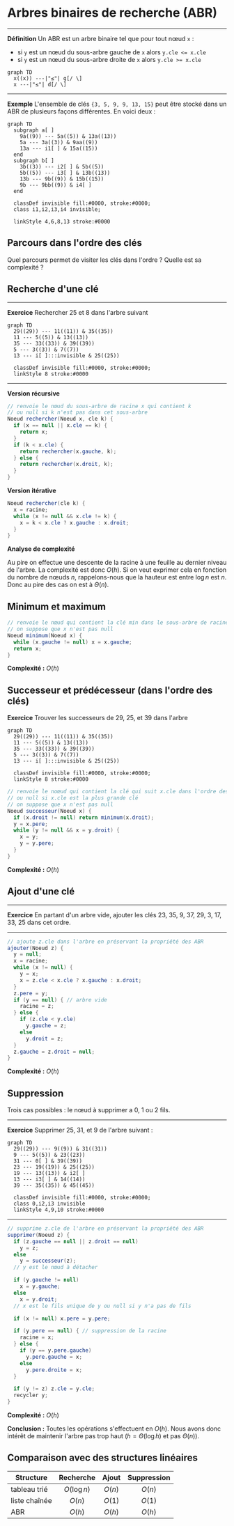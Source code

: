 # Arbres binaires de recherche (ABR)

---

**Définition** Un ABR est un arbre binaire tel que pour tout nœud `x` :
  - si `y` est un nœud du sous-arbre gauche de `x` alors `y.cle <= x.cle`
  - si `y` est un nœud du sous-arbre droite de `x` alors `y.cle >= x.cle`

```mermaid
graph TD
  x((x)) ---|"≤"| g[/ \]
  x ---|"≤"| d[/ \]
```

---

**Exemple** L'ensemble de clés `{3, 5, 9, 9, 13, 15}` peut être stocké dans un ABR de plusieurs façons différentes. En voici deux :

```mermaid
graph TD
  subgraph a[ ]
    9a((9)) --- 5a((5)) & 13a((13))
    5a --- 3a((3)) & 9aa((9))
    13a --- i1[ ] & 15a((15))
  end
  subgraph b[ ]
    3b((3)) --- i2[ ] & 5b((5))
    5b((5)) --- i3[ ] & 13b((13))
    13b --- 9b((9)) & 15b((15))
    9b --- 9bb((9)) & i4[ ]
  end

  classDef invisible fill:#0000, stroke:#0000;
  class i1,i2,i3,i4 invisible;

  linkStyle 4,6,8,13 stroke:#0000
```

## Parcours dans l'ordre des clés

Quel parcours permet de visiter les clés dans l'ordre ? Quelle est sa complexité ?

## Recherche d'une clé

---

**Exercice** Rechercher 25 et 8 dans l'arbre suivant

```mermaid
graph TD
  29((29)) --- 11((11)) & 35((35))
  11 --- 5((5)) & 13((13))
  35 --- 33((33)) & 39((39))
  5 --- 3((3)) & 7((7))
  13 --- i[ ]:::invisible & 25((25))

  classDef invisible fill:#0000, stroke:#0000;
  linkStyle 8 stroke:#0000
```

---

**Version récursive**

```java
// renvoie le nœud du sous-arbre de racine x qui contient k
// ou null si k n'est pas dans cet sous-arbre
Noeud rechercher(Noeud x, cle k) {
  if (x == null || x.cle == k) {
    return x;
  }
  if (k < x.cle) {
    return rechercher(x.gauche, k);
  } else {
    return rechercher(x.droit, k);
  }
}
```

**Version itérative**

```java
Noeud rechercher(cle k) {
  x = racine;
  while (x != null && x.cle != k) {
    x = k < x.cle ? x.gauche : x.droit;
  }
}
```

**Analyse de complexité**

Au pire on effectue une descente de la racine à une feuille au dernier niveau de l'arbre. La complexité est donc $`O(h)`$. Si on veut exprimer cela en fonction du nombre de nœuds $`n`$, rappelons-nous que la hauteur est entre $`\log n`$ est $`n`$. Donc au pire des cas on est à $`\Theta(n)`$.


## Minimum et maximum

```java
// renvoie le nœud qui contient la clé min dans le sous-arbre de racine x
// on suppose que x n'est pas null
Noeud minimum(Noeud x) {
  while (x.gauche != null) x = x.gauche;
  return x;
}
```

**Complexité :** $`O(h)`$


## Successeur et prédécesseur (dans l'ordre des clés)

**Exercice** Trouver les successeurs de 29, 25, et 39 dans l'arbre

```mermaid
graph TD
  29((29)) --- 11((11)) & 35((35))
  11 --- 5((5)) & 13((13))
  35 --- 33((33)) & 39((39))
  5 --- 3((3)) & 7((7))
  13 --- i[ ]:::invisible & 25((25))

  classDef invisible fill:#0000, stroke:#0000;
  linkStyle 8 stroke:#0000
```

```java
// renvoie le noœud qui contient la clé qui suit x.cle dans l'ordre des clés
// ou null si x.cle est la plus grande clé
// on suppose que x n'est pas null
Noeud successeur(Noeud x) {
  if (x.droit != null) return minimum(x.droit);
  y = x.pere;
  while (y != null && x = y.droit) {
    x = y;
    y = y.pere;
  }
}
```

**Complexité :** $`O(h)`$


## Ajout d'une clé

---

**Exercice** En partant d'un arbre vide, ajouter les clés 23, 35, 9, 37, 29, 3, 17, 33, 25 dans cet ordre.

---

```java
// ajoute z.cle dans l'arbre en préservant la propriété des ABR
ajouter(Noeud z) {
  y = null;
  x = racine;
  while (x != null) {
    y = x;
    x = z.cle < x.cle ? x.gauche : x.droit;
  }
  z.pere = y;
  if (y == null) { // arbre vide
    racine = z;
  } else {
    if (z.cle < y.cle)
      y.gauche = z;
    else
      y.droit = z;
  }
  z.gauche = z.droit = null;
}
```

**Complexité :** $`O(h)`$


## Suppression

Trois cas possibles : le nœud à supprimer a 0, 1 ou 2 fils.

---

**Exercice** Supprimer 25, 31, et 9 de l'arbre suivant :

```mermaid
graph TD
  29((29)) --- 9((9)) & 31((31))
  9 --- 5((5)) & 23((23))
  31 --- 0[ ] & 39((39))
  23 --- 19((19)) & 25((25))
  19 --- 13((13)) & i2[ ]
  13 --- i3[ ] & 14((14))
  39 --- 35((35)) & 45((45))

  classDef invisible fill:#0000, stroke:#0000;
  class 0,i2,i3 invisible
  linkStyle 4,9,10 stroke:#0000
```

---

```java
// supprime z.cle de l'arbre en préservant la propriété des ABR
supprimer(Noeud z) {
  if (z.gauche == null || z.droit == null)
    y = z;
  else
    y = successeur(z);
  // y est le nœud à détacher

  if (y.gauche != null)
    x = y.gauche;
  else
    x = y.droit;
  // x est le fils unique de y ou null si y n'a pas de fils

  if (x != null) x.pere = y.pere;

  if (y.pere == null) { // suppression de la racine
    racine = x;
  } else {
    if (y == y.pere.gauche)
      y.pere.gauche = x;
    else
      y.pere.droite = x;
  }

  if (y != z) z.cle = y.cle;
  recycler y;
}
```

**Complexité :** $`O(h)`$


**Conclusion :** Toutes les opérations s'effectuent en $`O(h)`$. Nous avons donc intérêt de maintenir l'arbre pas trop haut ($`h = \Theta(\log h)`$ et pas $`\Theta(n)`$).


## Comparaison avec des structures linéaires

| Structure     | Recherche     | Ajout   | Suppression |
| ------------- |:-------------:|:-------:|:-----------:|
| tableau trié  | $`O(\log n)`$ |$`O(n)`$ |$`O(n)`$     |
| liste chaînée | $`O(n)`$      |$`O(1)`$ |$`O(1)`$     |
| ABR           | $`O(h)`$      |$`O(h)`$ |$`O(h)`$     |
